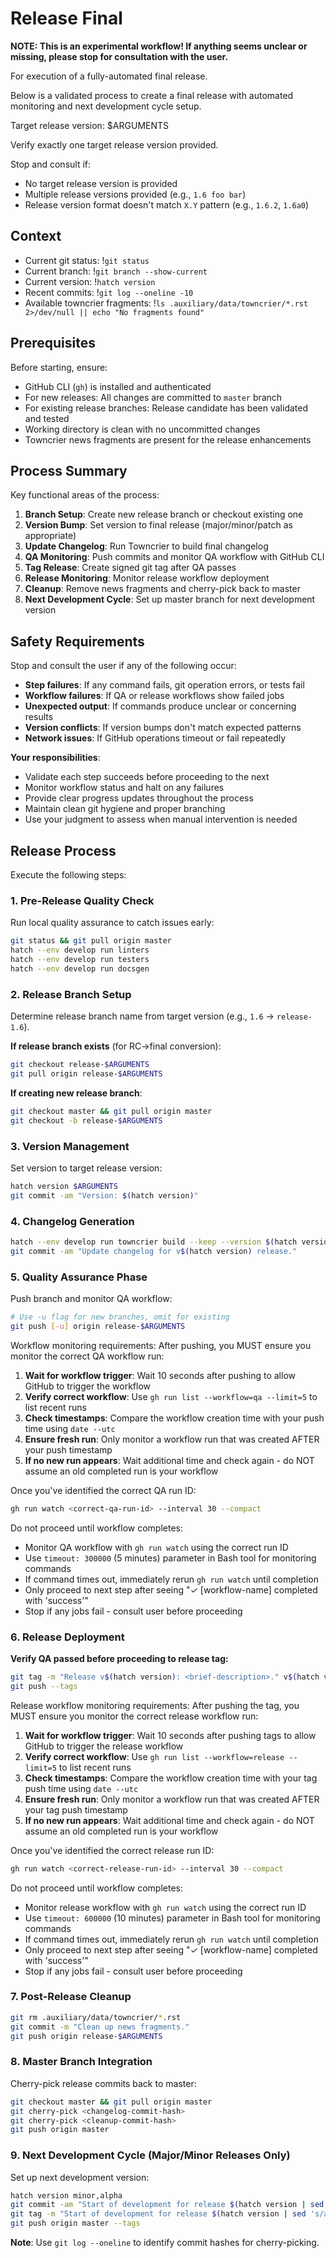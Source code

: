 
# Release Final

**NOTE: This is an experimental workflow! If anything seems unclear or missing,
please stop for consultation with the user.**

For execution of a fully-automated final release.

Below is a validated process to create a final release with automated
monitoring and next development cycle setup.

Target release version: $ARGUMENTS

Verify exactly one target release version provided.

Stop and consult if:
- No target release version is provided
- Multiple release versions provided (e.g., `1.6 foo bar`)
- Release version format doesn't match `X.Y` pattern (e.g., `1.6.2`, `1.6a0`)

## Context

- Current git status: !`git status`
- Current branch: !`git branch --show-current`
- Current version: !`hatch version`
- Recent commits: !`git log --oneline -10`
- Available towncrier fragments: !`ls .auxiliary/data/towncrier/*.rst 2>/dev/null || echo "No fragments found"`

## Prerequisites

Before starting, ensure:
- GitHub CLI (`gh`) is installed and authenticated
- For new releases: All changes are committed to `master` branch
- For existing release branches: Release candidate has been validated and tested
- Working directory is clean with no uncommitted changes
- Towncrier news fragments are present for the release enhancements

## Process Summary

Key functional areas of the process:

1. **Branch Setup**: Create new release branch or checkout existing one
2. **Version Bump**: Set version to final release (major/minor/patch as appropriate)
3. **Update Changelog**: Run Towncrier to build final changelog
4. **QA Monitoring**: Push commits and monitor QA workflow with GitHub CLI
5. **Tag Release**: Create signed git tag after QA passes
6. **Release Monitoring**: Monitor release workflow deployment
7. **Cleanup**: Remove news fragments and cherry-pick back to master
8. **Next Development Cycle**: Set up master branch for next development version

## Safety Requirements

Stop and consult the user if any of the following occur:

- **Step failures**: If any command fails, git operation errors, or tests fail
- **Workflow failures**: If QA or release workflows show failed jobs
- **Unexpected output**: If commands produce unclear or concerning results
- **Version conflicts**: If version bumps don't match expected patterns
- **Network issues**: If GitHub operations timeout or fail repeatedly

**Your responsibilities**:
- Validate each step succeeds before proceeding to the next
- Monitor workflow status and halt on any failures
- Provide clear progress updates throughout the process
- Maintain clean git hygiene and proper branching
- Use your judgment to assess when manual intervention is needed

## Release Process

Execute the following steps:

### 1. Pre-Release Quality Check
Run local quality assurance to catch issues early:
```bash
git status && git pull origin master
hatch --env develop run linters
hatch --env develop run testers
hatch --env develop run docsgen
```

### 2. Release Branch Setup
Determine release branch name from target version (e.g., `1.6` → `release-1.6`).

**If release branch exists** (for RC→final conversion):
```bash
git checkout release-$ARGUMENTS
git pull origin release-$ARGUMENTS
```

**If creating new release branch**:
```bash
git checkout master && git pull origin master
git checkout -b release-$ARGUMENTS
```

### 3. Version Management
Set version to target release version:
```bash
hatch version $ARGUMENTS
git commit -am "Version: $(hatch version)"
```

### 4. Changelog Generation
```bash
hatch --env develop run towncrier build --keep --version $(hatch version)
git commit -am "Update changelog for v$(hatch version) release."
```

### 5. Quality Assurance Phase
Push branch and monitor QA workflow:
```bash
# Use -u flag for new branches, omit for existing
git push [-u] origin release-$ARGUMENTS
```

Workflow monitoring requirements:
After pushing, you MUST ensure you monitor the correct QA workflow run:

1. **Wait for workflow trigger**: Wait 10 seconds after pushing to allow GitHub to trigger the workflow
2. **Verify correct workflow**: Use `gh run list --workflow=qa --limit=5` to list recent runs
3. **Check timestamps**: Compare the workflow creation time with your push time using `date --utc`
4. **Ensure fresh run**: Only monitor a workflow run that was created AFTER your push timestamp
5. **If no new run appears**: Wait additional time and check again - do NOT assume an old completed run is your workflow

Once you've identified the correct QA run ID:
```bash
gh run watch <correct-qa-run-id> --interval 30 --compact
```

Do not proceed until workflow completes:
- Monitor QA workflow with `gh run watch` using the correct run ID
- Use `timeout: 300000` (5 minutes) parameter in Bash tool for monitoring commands
- If command times out, immediately rerun `gh run watch` until completion
- Only proceed to next step after seeing "✓ [workflow-name] completed with 'success'"
- Stop if any jobs fail - consult user before proceeding

### 6. Release Deployment
**Verify QA passed before proceeding to release tag:**
```bash
git tag -m "Release v$(hatch version): <brief-description>." v$(hatch version)
git push --tags
```

Release workflow monitoring requirements:
After pushing the tag, you MUST ensure you monitor the correct release workflow run:

1. **Wait for workflow trigger**: Wait 10 seconds after pushing tags to allow GitHub to trigger the release workflow
2. **Verify correct workflow**: Use `gh run list --workflow=release --limit=5` to list recent runs
3. **Check timestamps**: Compare the workflow creation time with your tag push time using `date --utc`
4. **Ensure fresh run**: Only monitor a workflow run that was created AFTER your tag push timestamp
5. **If no new run appears**: Wait additional time and check again - do NOT assume an old completed run is your workflow

Once you've identified the correct release run ID:
```bash
gh run watch <correct-release-run-id> --interval 30 --compact
```

Do not proceed until workflow completes:
- Monitor release workflow with `gh run watch` using the correct run ID
- Use `timeout: 600000` (10 minutes) parameter in Bash tool for monitoring commands
- If command times out, immediately rerun `gh run watch` until completion
- Only proceed to next step after seeing "✓ [workflow-name] completed with 'success'"
- Stop if any jobs fail - consult user before proceeding

### 7. Post-Release Cleanup
```bash
git rm .auxiliary/data/towncrier/*.rst
git commit -m "Clean up news fragments."
git push origin release-$ARGUMENTS
```

### 8. Master Branch Integration
Cherry-pick release commits back to master:
```bash
git checkout master && git pull origin master
git cherry-pick <changelog-commit-hash>
git cherry-pick <cleanup-commit-hash>
git push origin master
```

### 9. Next Development Cycle (Major/Minor Releases Only)
Set up next development version:
```bash
hatch version minor,alpha
git commit -am "Start of development for release $(hatch version | sed 's/a[0-9]*$//')."
git tag -m "Start of development for release $(hatch version | sed 's/a[0-9]*$//')." "i$(hatch version | sed 's/a[0-9]*$//')"
git push origin master --tags
```

**Note**: Use `git log --oneline` to identify commit hashes for cherry-picking.
